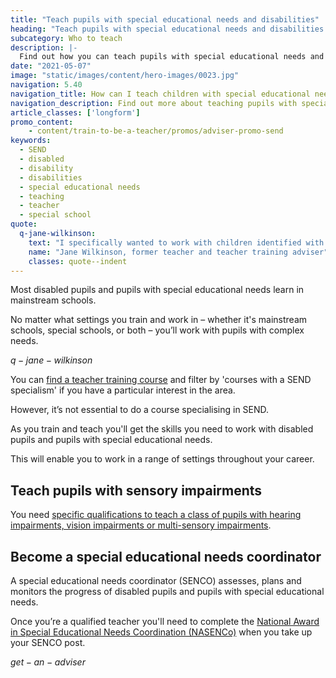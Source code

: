```yaml
---
title: "Teach pupils with special educational needs and disabilities"
heading: "Teach pupils with special educational needs and disabilities (SEND)"
subcategory: Who to teach
description: |-
  Find out how you can teach pupils with special educational needs and disabilities and how to become a special educational needs coordinator (SENCO).
date: "2021-05-07"
image: "static/images/content/hero-images/0023.jpg"
navigation: 5.40
navigation_title: How can I teach children with special educational needs?
navigation_description: Find out more about teaching pupils with special educational needs and disabilities.
article_classes: ['longform']
promo_content:
    - content/train-to-be-a-teacher/promos/adviser-promo-send
keywords:
  - SEND
  - disabled
  - disability  
  - disabilities
  - special educational needs
  - teaching
  - teacher
  - special school
quote:
  q-jane-wilkinson:
    text: "I specifically wanted to work with children identified with Special Educational Needs and Disabilities (SEND). I was fortunate to find a teacher training course provider that was able to allow me to practice in a mainstream school that also hosted a hearing impairment unit. And another school that offered support for children with a variety of learning needs. They were great at teaching me and letting me practice my classroom management skills early on. I was able to research and understand ways to differentiate resources for children who were on the autistic spectrum. And I was able to create and implement a scheme of work to reflect on and evaluate for later use once qualified."
    name: "Jane Wilkinson, former teacher and teacher training adviser"
    classes: quote--indent
---
```

Most disabled pupils and pupils with special educational needs learn in mainstream schools.

No matter what settings you train and work in – whether it's mainstream schools, special schools, or both – you’ll work with pupils with complex needs.

$q-jane-wilkinson$

You can [find a teacher training course](https://www.find-postgraduate-teacher-training.service.gov.uk/) and filter by 'courses with a SEND specialism' if you have a particular interest in the area.

However, it’s not essential to do a course specialising in SEND.

As you train and teach you'll get the skills you need to work with disabled pupils and pupils with special educational needs.

This will enable you to work in a range of settings throughout your career.

## Teach pupils with sensory impairments

You need [specific qualifications to teach a class of pupils with hearing impairments, vision impairments or multi-sensory impairments](https://www.gov.uk/guidance/mandatory-qualifications-specialist-teachers).

## Become a special educational needs coordinator

A special educational needs coordinator (SENCO) assesses, plans and monitors the progress of disabled pupils and pupils with special educational needs.

Once you’re a qualified teacher you'll need to complete the [National Award in Special Educational Needs Coordination (NASENCo)](https://nasen.org.uk/page/nasenco) when you take up your SENCO post.

$get-an-adviser$
